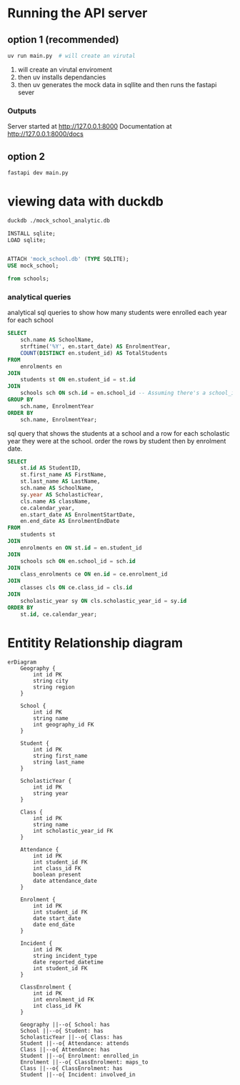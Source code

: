 # Running the API server

## option 1 (recommended)
```bash
uv run main.py  # will create an virutal 
```

1. will create an virutal enviroment
2. then uv installs dependancies
3. then uv  generates the mock data in sqllite and then runs the fastapi sever


### Outputs
Server started at http://127.0.0.1:8000
Documentation at http://127.0.0.1:8000/docs

## option 2

```bash
fastapi dev main.py  
```



# viewing data with duckdb
```bash
duckdb ./mock_school_analytic.db
```

```sql
INSTALL sqlite;
LOAD sqlite;


ATTACH 'mock_school.db' (TYPE SQLITE);
USE mock_school;

from schools;
```

### analytical queries

analytical sql queries to show how many students were enrolled each year for each school

```sql
SELECT 
    sch.name AS SchoolName,
    strftime('%Y', en.start_date) AS EnrolmentYear,
    COUNT(DISTINCT en.student_id) AS TotalStudents
FROM 
    enrolments en
JOIN 
    students st ON en.student_id = st.id
JOIN 
    schools sch ON sch.id = en.school_id -- Assuming there's a school_id in students table
GROUP BY 
    sch.name, EnrolmentYear
ORDER BY 
    sch.name, EnrolmentYear;
```

sql query that shows the students at a school and a row for each scholastic year they were at the school. order the rows by student then by enrolment date.

```sql
SELECT 
    st.id AS StudentID,
    st.first_name AS FirstName,
    st.last_name AS LastName,
    sch.name AS SchoolName,
    sy.year AS ScholasticYear,
    cls.name AS className,
    ce.calendar_year,
    en.start_date AS EnrolmentStartDate,
    en.end_date AS EnrolmentEndDate
FROM 
    students st
JOIN 
    enrolments en ON st.id = en.student_id
JOIN 
    schools sch ON en.school_id = sch.id
JOIN 
    class_enrolments ce ON en.id = ce.enrolment_id
JOIN 
    classes cls ON ce.class_id = cls.id
JOIN 
    scholastic_year sy ON cls.scholastic_year_id = sy.id
ORDER BY 
    st.id, ce.calendar_year;
```

# Entitity Relationship diagram

```mermaid
erDiagram
    Geography {
        int id PK
        string city
        string region
    }

    School {
        int id PK
        string name
        int geography_id FK
    }

    Student {
        int id PK
        string first_name
        string last_name
    }

    ScholasticYear {
        int id PK
        string year
    }

    Class {
        int id PK
        string name
        int scholastic_year_id FK
    }

    Attendance {
        int id PK
        int student_id FK
        int class_id FK
        boolean present
        date attendance_date
    }

    Enrolment {
        int id PK
        int student_id FK
        date start_date
        date end_date
    }

    Incident {
        int id PK
        string incident_type
        date reported_datetime
        int student_id FK
    }

    ClassEnrolment {
        int id PK
        int enrolment_id FK
        int class_id FK
    }

    Geography ||--o{ School: has
    School ||--o{ Student: has
    ScholasticYear ||--o{ Class: has
    Student ||--o{ Attendance: attends
    Class ||--o{ Attendance: has
    Student ||--o{ Enrolment: enrolled_in
    Enrolment ||--o{ ClassEnrolment: maps_to
    Class ||--o{ ClassEnrolment: has
    Student ||--o{ Incident: involved_in
```